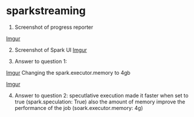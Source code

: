 # sparkstreaming

1. Screenshot of progress reporter

[Imgur](https://i.imgur.com/WjYeNFD.png)

2. Screenshot of Spark UI
[Imgur](https://i.imgur.com/l3NHVNh.png)


3. Answer to question 1:

[Imgur](https://i.imgur.com/5Fx2cww.png)
Changing the spark.executor.memory to 4gb

[Imgur](https://i.imgur.com/zVRklpU.png)

4. Answer to question 2:
specutlative execution made it faster when set to true (spark.speculation: True)
also the amount of memory improve the performance of the job (soark.executor.memory: 4g)
